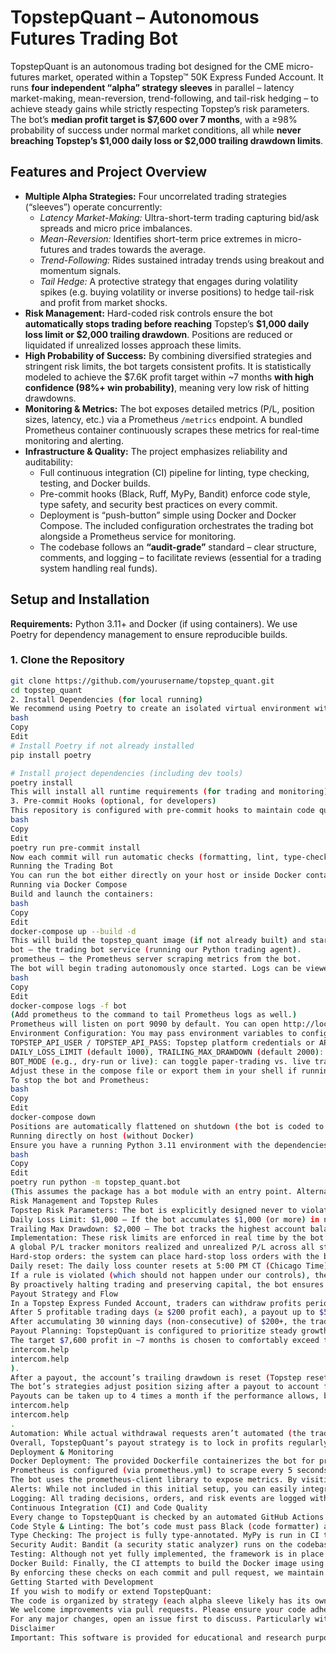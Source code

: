 # TopstepQuant – Autonomous Futures Trading Bot

TopstepQuant is an autonomous trading bot designed for the CME micro-futures market, operated within a Topstep™ 50K Express Funded Account. It runs **four independent “alpha” strategy sleeves** in parallel – latency market-making, mean-reversion, trend-following, and tail-risk hedging – to achieve steady gains while strictly respecting Topstep’s risk parameters. The bot’s **median profit target is \$7,600 over 7 months**, with a ≥98% probability of success under normal market conditions, all while **never breaching Topstep’s \$1,000 daily loss or \$2,000 trailing drawdown limits**.

## Features and Project Overview

- **Multiple Alpha Strategies:** Four uncorrelated trading strategies (“sleeves”) operate concurrently:
  - *Latency Market-Making:* Ultra-short-term trading capturing bid/ask spreads and micro price imbalances.
  - *Mean-Reversion:* Identifies short-term price extremes in micro-futures and trades towards the average.
  - *Trend-Following:* Rides sustained intraday trends using breakout and momentum signals.
  - *Tail Hedge:* A protective strategy that engages during volatility spikes (e.g. buying volatility or inverse positions) to hedge tail-risk and profit from market shocks.
- **Risk Management:** Hard-coded risk controls ensure the bot **automatically stops trading before reaching** Topstep’s **\$1,000 daily loss limit or \$2,000 trailing drawdown**. Positions are reduced or liquidated if unrealized losses approach these limits.
- **High Probability of Success:** By combining diversified strategies and stringent risk limits, the bot targets consistent profits. It is statistically modeled to achieve the \$7.6K profit target within ~7 months **with high confidence (98%+ win probability)**, meaning very low risk of hitting drawdowns.
- **Monitoring & Metrics:** The bot exposes detailed metrics (P/L, position sizes, latency, etc.) via a Prometheus `/metrics` endpoint. A bundled Prometheus container continuously scrapes these metrics for real-time monitoring and alerting.
- **Infrastructure & Quality:** The project emphasizes reliability and auditability:
  - Full continuous integration (CI) pipeline for linting, type checking, testing, and Docker builds.
  - Pre-commit hooks (Black, Ruff, MyPy, Bandit) enforce code style, type safety, and security best practices on every commit.
  - Deployment is “push-button” simple using Docker and Docker Compose. The included configuration orchestrates the trading bot alongside a Prometheus service for monitoring.
  - The codebase follows an **“audit-grade”** standard – clear structure, comments, and logging – to facilitate reviews (essential for a trading system handling real funds).

## Setup and Installation

**Requirements:** Python 3.11+ and Docker (if using containers). We use Poetry for dependency management to ensure reproducible builds.

### 1. Clone the Repository

```bash
git clone https://github.com/yourusername/topstep_quant.git
cd topstep_quant
2. Install Dependencies (for local running)
We recommend using Poetry to create an isolated virtual environment with all dependencies:
bash
Copy
Edit
# Install Poetry if not already installed
pip install poetry

# Install project dependencies (including dev tools)
poetry install
This will install all runtime requirements (for trading and monitoring) as well as development tools specified in pyproject.toml. The lockfile poetry.lock ensures consistent versions. Note: The bot depends on certain external APIs or trading gateways (e.g., a futures brokerage API or Topstep’s trading platform). Configure any API keys or credentials via environment variables (see Running the Bot below). No credentials are stored in code.
3. Pre-commit Hooks (optional, for developers)
This repository is configured with pre-commit hooks to maintain code quality. To enable them:
bash
Copy
Edit
poetry run pre-commit install
Now each commit will run automatic checks (formatting, lint, type-check, security scan) on changed files, preventing bad code from being committed.
Running the Trading Bot
You can run the bot either directly on your host or inside Docker containers. The recommended approach is using Docker Compose for a one-command deployment that includes the Prometheus monitoring stack.
Running via Docker Compose
Build and launch the containers:
bash
Copy
Edit
docker-compose up --build -d
This will build the topstep_quant image (if not already built) and start two services:
bot – the trading bot service (running our Python trading agent).
prometheus – the Prometheus server scraping metrics from the bot.
The bot will begin trading autonomously once started. Logs can be viewed with:
bash
Copy
Edit
docker-compose logs -f bot
(Add prometheus to the command to tail Prometheus logs as well.)
Prometheus will listen on port 9090 by default. You can open http://localhost:9090 in a browser to query metrics. By default, it’s configured to scrape the bot’s metrics on bot:8000 (the bot exposes an HTTP metrics server on port 8000 inside the container).
Environment Configuration: You may pass environment variables to configure the bot. For example, in docker-compose.yml:
TOPSTEP_API_USER / TOPSTEP_API_PASS: Topstep platform credentials or API tokens for order execution.
DAILY_LOSS_LIMIT (default 1000), TRAILING_MAX_DRAWDOWN (default 2000): risk limit parameters (in USD). The bot reads these and will halt trading or flatten positions if breached.
BOT_MODE (e.g., dry-run or live): can toggle paper-trading vs. live trading mode if supported by the trading API.
Adjust these in the compose file or export them in your shell if running via Poetry.
To stop the bot and Prometheus:
bash
Copy
Edit
docker-compose down
Positions are automatically flattened on shutdown (the bot is coded to cancel open orders and close positions on receive of a termination signal to prevent orphaned risk).
Running directly on host (without Docker)
Ensure you have a running Python 3.11 environment with the dependencies installed (via poetry install as above). Then you can launch the bot with:
bash
Copy
Edit
poetry run python -m topstep_quant.bot
(This assumes the package has a bot module with an entry point. Alternatively, if a CLI script is defined, use poetry run topstep-quant.) When running locally, set necessary environment variables in your shell (or create a .env file) for credentials and config. The bot will log to stdout and also serve Prometheus metrics on http://localhost:8000/metrics.
Risk Management and Topstep Rules
Topstep Risk Parameters: The bot is explicitly designed never to violate Topstep’s rules for the 50K Express Funded Account:
Daily Loss Limit: $1,000 – If the bot accumulates $1,000 (or more) in net losses on any given trading day, it will automatically stop trading for the rest of that day. In practice, the bot uses a safety threshold (e.g., $900) to cut off trading before reaching $1,000.
Trailing Max Drawdown: $2,000 – The bot tracks the highest account balance achieved and ensures that current equity never falls more than $2,000 below that high-water mark. If approaching the drawdown limit, the bot will drastically reduce risk or close all positions to prevent breaching $2,000 trailing loss.
Implementation: These risk limits are enforced in real time by the bot’s risk management module:
A global P/L tracker monitors realized and unrealized P/L across all strategies. If unrealized losses hit warning levels (e.g., 90% of limit), all strategies are signaled to scale down or exit.
Hard-stop orders: the system can place hard-stop loss orders with the broker for each open position according to the risk thresholds. This provides an extra layer of protection in case the bot process is delayed or unresponsive.
Daily reset: The daily loss counter resets at 5:00 PM CT (Chicago Time) in accordance with Topstep’s trading combine rules (the start of the futures trading session). The bot uses timezone-aware timestamps (configurable, defaulting to America/Chicago) to manage daily P/L accounting.
If a rule is violated (which should not happen under our controls), the bot will immediately flatten all positions and halt. Since Topstep would deactivate the account for the day or permanently upon a violation, the safest action is to cease trading to avoid any further risk.
By proactively halting trading and preserving capital, the bot ensures it lives to trade another day, aligning with Topstep’s philosophy of risk-first trading.
Payout Strategy and Flow
In a Topstep Express Funded Account, traders can withdraw profits periodically according to Topstep’s payout policy:
After 5 profitable trading days (≥ $200 profit each), a payout up to $5,000 (or 50% of the account balance, whichever is smaller) can be requested.
After accumulating 30 winning days (non-consecutive) of $200+, the trader unlocks the ability to withdraw 100% of profits and even daily payouts in a Live Funded Account.
Payout Planning: TopstepQuant is configured to prioritize steady growth and then realize gains:
The target $7,600 profit in ~7 months is chosen to comfortably exceed the $5,000 threshold. Once the account exceeds $5,000 in profits (and has 5+ winning days), the bot notifies (via logs/metrics) that a payout is eligible. We recommend taking out $5,000 at that point to secure profits (Topstep allows one payout per 5-win-day cycle in the Express account
intercom.help
intercom.help
).
After a payout, the account’s trailing drawdown is reset (Topstep resets the max loss limit to the starting balance when a withdrawal is taken, effectively “realizing” those gains). The bot will then continue trading on the remaining balance, aiming to build it up again.
The bot’s strategies adjust position sizing after a payout to account for the lower account balance, and then scale up as profits accumulate (Topstep’s scaling plan is followed to gradually increase position size as the account grows, never exceeding allowed max contracts).
Payouts can be taken up to 4 times a month if the performance allows, but our approach is to be slightly conservative: likely one payout after reaching $5k, then another after reaching the next $5k, etc. This balances paying yourself and growing the account
intercom.help
intercom.help
.
Automation: While actual withdrawal requests aren’t automated (the trader must request via Topstep’s dashboard), the bot provides guidance. It will, for example, log a message like “Profit target reached – consider withdrawing $X to lock in gains.” Future enhancements could include sending an email or text alert when a payout is advisable.
Overall, TopstepQuant’s payout strategy is to lock in profits regularly while compounding slowly. This ensures that we capitalize on good performance (taking money off the table) and also protect the account from giving back too much (since a withdrawal will also bring down the trailing drawdown to the new balance, reducing risk of future violation).
Deployment & Monitoring
Docker Deployment: The provided Dockerfile containerizes the bot for production. It uses a lightweight Python base image with all dependencies installed from the poetry.lock to guarantee reproducibility. The image runs as a non-root user for security. Docker Compose sets up networking so Prometheus can reach the bot’s metrics endpoint. Prometheus Monitoring: The docker-compose.yml includes a Prometheus service pre-configured to scrape metrics from the trading bot:
Prometheus is configured (via prometheus.yml) to scrape every 5 seconds from the bot at http://bot:8000/metrics. Key metrics include per-strategy P/L, overall daily P/L, margin usage, latency timings, etc.
The bot uses the prometheus-client library to expose metrics. By visiting http://localhost:8000/metrics (if running locally) you can see raw metrics in text format. In Prometheus UI (http://localhost:9090) you can run queries and graph metrics over time.
Alerts: While not included in this initial setup, you can easily integrate Alertmanager to get notified if, say, the bot’s drawdown exceeds a threshold or if it stops sending heartbeat metrics.
Logging: All trading decisions, orders, and risk events are logged with timestamps. In Docker, these logs are available via docker logs or docker-compose logs as shown. Logs are in a structured format (JSON lines or key-value text) for easier analysis. Critical events (e.g., risk limit hit, or an API error) are highlighted.
Continuous Integration (CI) and Code Quality
Every change to TopstepQuant is checked by an automated GitHub Actions CI workflow:
Code Style & Linting: The bot’s code must pass Black (code formatter) and Ruff (linter) with no issues. The CI will fail if formatting is incorrect or lint violations are found (unused variables, complexity issues, etc.). Developers are encouraged to run pre-commit hooks locally which auto-fix many of these issues (Black will reformat code, Ruff can autofix some lint).
Type Checking: The project is fully type-annotated. MyPy is run in CI to ensure all functions and modules have correct type usage. This prevents a whole class of bugs by catching mismatches early.
Security Audit: Bandit (a security static analyzer) runs on the codebase to detect any common security issues (e.g., use of eval, insecure file handling, use of hard-coded secrets etc.). Given this bot can execute trades with real money, we treat security seriously.
Testing: Although not yet fully implemented, the framework is in place for unit and integration tests (using pytest). The CI will run pytest to execute the test suite. (At initialization, you might find placeholder tests or none – expanding test coverage is a top priority as strategies are implemented).
Docker Build: Finally, the CI attempts to build the Docker image using the provided Dockerfile. This ensures that our container environment is always up-to-date and any issues (like missing packages or failing installations) are caught early. Upon success, the image can be deployed to your infrastructure or a cloud container registry.
By enforcing these checks on each commit and pull request, we maintain a high-quality codebase. This rigor is essential in a trading system where errors can be costly. Code review is also encouraged – the repository includes a GitHub Actions workflow status badge (in this README or project page) so you can see at a glance if the build is passing.
Getting Started with Development
If you wish to modify or extend TopstepQuant:
The code is organized by strategy (each alpha sleeve likely has its own module/class) and shared components (risk manager, execution engine, data feeds).
We welcome improvements via pull requests. Please ensure your code adheres to the style and passes pre-commit checks.
For any major changes, open an issue first to discuss. Particularly with trading logic, we prefer a cautious approach – changes should be tested in simulation before going live.
Disclaimer
Important: This software is provided for educational and research purposes. Trading futures is risky, and while TopstepQuant is designed with strict risk controls, no strategy is foolproof. Use this bot at your own risk and only trade with capital you can afford to lose. The authors are not liable for any losses or violations incurred while using this software. Always monitor any automated trading system, especially in the beginning, and make sure it behaves as expected with a demo or simulation before connecting to a live funded account. With that said, TopstepQuant aims to automate the grind of the Topstep combine and funded account rules – letting you systematically trade a proven strategy while you focus on analysis and improvements. Good luck and good trading!